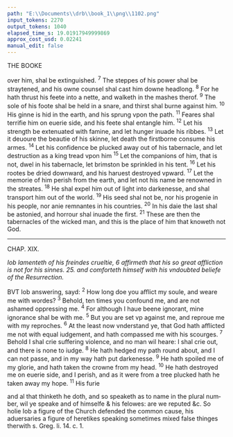 ```yaml
---
path: "E:\\Documents\\drb\\book_1\\png\\1102.png"
input_tokens: 2270
output_tokens: 1040
elapsed_time_s: 19.01917949999869
approx_cost_usd: 0.02241
manual_edit: false
---
```

THE BOOKE

over him, shal be extinguished. <sup>7</sup> The steppes of his power shal be straytened, and his owne counsel shal cast him downe headlong. <sup>8</sup> For he hath thrust his feete into a nette, and walketh in the mashes therof. <sup>9</sup> The sole of his foote shal be held in a snare, and thirst shal burne against him. <sup>10</sup> His ginne is hid in the earth, and his sprung vpon the path. <sup>11</sup> Feares shal terri­fie him on euerie side, and his feete shal entangle him. <sup>12</sup> Let his strength be extenuated with famine, and let hunger inuade his ribbes. <sup>13</sup> Let it deuoure the beautie of his skinne, let death the firstborne consume his armes. <sup>14</sup> Let his confidence be plucked away out of his tabernacle, and let destruction as a king tread vpon him <sup>15</sup> Let the companions of him, that is not, dwel in his tabernacle, let brimston be sprinkled in his tent. <sup>16</sup> Let his rootes be dried downward, and his haruest destroy­ed vpward. <sup>17</sup> Let the memorie of him perish from the earth, and let not his name be renowned in the streates. <sup>18</sup> He shal expel him out of light into darkenesse, and shal transport him out of the world. <sup>19</sup> His seed shal not be, nor his progenie in his people, nor anie remnantes in his countries. <sup>20</sup> In his daie the last shal be astonied, and horrour shal inuade the first. <sup>21</sup> These are then the tabernacles of the wicked man, and this is the place of him that knoweth not God.

<hr>

CHAP. XIX.

*Iob lamenteth of his freindes crueltie, 6 affirmeth that his so great affliction is not for his sinnes. 25. and comforteth himself with his vndoubted beliefe of the Resurrection.*

BVT Iob answering, sayd: <sup>2</sup> How long doe you afflict my soule, and weare me with wordes? <sup>3</sup> Behold, ten times you confound me, and are not ashamed oppressing me. <sup>4</sup> For although I haue beene ignorant, mine ignorance shal be with me. <sup>5</sup> But you are set vp against me, and reproue me with my reproches. <sup>6</sup> At the least now vnderstand ye, that God hath afflicted me not with equal iudgement, and hath compassed me with his scourges. <sup>7</sup> Behold I shal crie suffering violence, and no man wil heare: I shal crie out, and there is none to iudge. <sup>8</sup> He hath hedged my path round about, and I can not passe, and in my way hath put darkenesse. <sup>9</sup> He hath spoiled me of my glorie, and hath taken the crowne from my head. <sup>10</sup> He hath destroyed me on euerie side, and I perish, and as it were from a tree plucked hath he taken away my hope. <sup>11</sup> His furie

<aside>and al that thinketh he doth, and so speaketh as to name in the plural num­ber, wil ye speake and of himselfe & his felowes: are we reputed &c. So holie Iob a figure of the Church defen­ded the com­mon cause, his aduersaries a figure of here­tikes speaking sometimes mixed false thinges ther­with s. Greg. li. 14. c. 1.</aside>

[^1]: Blessed Iob (saith S. Gre­gorie li. 14. c. 16 & 17.) loo­king sincerely on his owne life, saw that his affliction was greater then his sinnes: